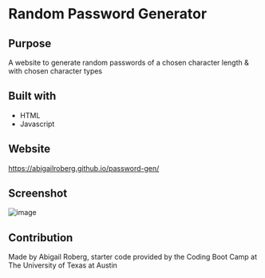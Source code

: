 # Random Password Generator

## Purpose
A website to generate random passwords of a chosen character length & with chosen character types

## Built with
* HTML
* Javascript

## Website
https://abigailroberg.github.io/password-gen/

## Screenshot
![image](https://user-images.githubusercontent.com/84743748/125179273-d93cc980-e1b2-11eb-9542-ddd13428666d.png)

## Contribution
Made by Abigail Roberg, starter code provided by the Coding Boot Camp at The University of Texas at Austin
